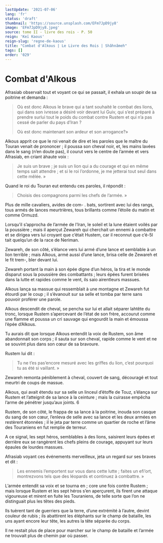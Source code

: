 ```yaml
---
lastUpdate: '2021-07-06'
lang: 'fr'
status: 'draft'
thumbnail: 'https://source.unsplash.com/EFm7JpD9jy8'
image: 'EFm7JpD9jy8.jpeg'
source: tome II - livre des rois - P. 50
reign: 'Keï Kaous'
reign-slug: 'regne-de-kaous'
title: "Combat d'Alkous | Le Livre des Rois | Shâhnâmeh"
tags: []
order: '029'
---
```


<!-- LTeX: language=fr -->

# Combat d'Alkous

Afrasiab observait tout et voyant ce qui se passait, il exhala un soupir de sa poitrine et demanda :

> Où est donc Alkous le brave qui a tant souhaité le combat des lions, qui dans son ivresse a désiré voir devant lui Guiv, qui s’est préparé à prendre surlui tout le poids du combat contre Rustem et qui n’a pas cessé de parler du pays d’Iran ?
>
> Où est donc maintenant son ardeur et son arrogance?»

Alkous apprit ce que le roi venait de dire et les paroles que le maître du Touran venait de prononcer ; il poussa son cheval noir, et, les mains lavées dans le sang (n’en doute pas), il courut vers le centre de l’armée et vers Afrasiab, en criant àhaute voix :

> Je suis un brave ; je suis un lion qui a du courage et qui en même temps sait attendre ; et si le roi l’ordonne, je me jetterai tout seul dans cette mêlée. »

Quand le roi du Touran eut entendu ces paroles, il répondit :

> Choisis des compagnons parmi les chefs de l’armée. »

Plus de mille cavaliers, avides de com-
. bats, sortirent avec lui des rangs, tous armés de lances meurtrières, tous brillants comme l’étoile du matin et comme Ormuzd.

Lorsqu’il s’approcha de l’armée de l’Iran, le soleil et la lune étaient voilés par la poussière ; mais il aperçut Zewareh qui cherchait un ennemi à combattre et se dirigea vers lui croyant que c’était Hustem, car il reconnut que c’é-5l tait quelqu’un de la race de Neriman.

Zewareh, de son côté, s’élance vers lui armé d’une lance et semblable à un lion terrible ; mais Alkous, armé aussi d’une lance, brisa celle de Zewareh et le fit trem-, bler devant lui.

Zewareh portant la main à son épée digne d’un héros, la tira et le monde disparut sous la poussière des combattants ; leurs épées furent brisées dans la lutte et rapides comme le vent, ils saio airentleurs massues.

Alkous lança sa massue qui ressemblait à une montagne et Zewareh fut étourdi par le coup ; il s’évanouit sur sa selle et tomba par terre sans pouvoir proférer une parole.

Alkous descendit de cheval, se pencha sur lui et allait séparer lahtête du tronc, lorsque Rustem s’apercevant de l’état de son frère, accourut comme une flamme et poussa un cri sauvage qui engourdit la main et émoussa l’épée d’Alkous.

Tu aurais dit que lorsque Alkous entendit la voix de Rustem, son âme abandonnait son corps ; il sauta sur son cheval, rapide comme le vent et ne se souvint plus dans son cœur de sa bravoure.

Rustem lui dit :

> Tu ne t’es pas’encore mesuré avec les griffes du lion, c’est pourquoi tu as été si vaillant. »

Zewareh remonta péniblement à cheval, couvert de sang, découragé et tout meurtri de coups de massue.

Alkous, qui avait étendu sur sa selle un linceul d’étoffe de Touz, s’élança sur Rustem et l’atteignit de sa lance à la ceinture ; mais la cuirasse empêcha l’arme de pénétrer jusqu’aux joints.
6

Rustem, de son côté, le frappa de sa lance à la poitrine, inouda son casque du sang de son cœur, l’enleva de selle avec sa lance et les deux armées en restèrent étonnées ; il le jeta par terre comme un quartier de roche et l’âme des Touraniens en fut remplie de terreur.

A ce signal, les sept héros, semblables à des lions, saisirent leurs épées et derrière eux se rangèrent les chefs pleins de courage, appuyant sur leurs épaules de lourdes massues.

Afrasiab voyant ces événements merveilleux, jeta un regard sur ses braves et dit :

> Les ennemis l’emportent sur vous dans cette lutte ; faites un efi’ort, montrezvons tels que des léopards et continuez à combattre. »

L’armée entendit sa voix et se tourna en ; core une fois contre Rustem ; mais lorsque Rustem et les sept héros s’en aperçurent, ils firent une attaque vigoureuse et mirent en fuite les Touraniens, de telle sorte que l’on ne distinguait plus les têtes des pieds.

Ils tuèrent tant de guerriers que la terre, d’une extrémité à l’autre, devint couleur de rubis ; ils abattirent les éléphants sur le champ de bataille, les uns ayant encore leur tête, les autres la tête séparée du corps.

Il ne restait plus de place pour marcher sur le champ de bataille et l’armée ne trouvait plus de chemin par où passer.
